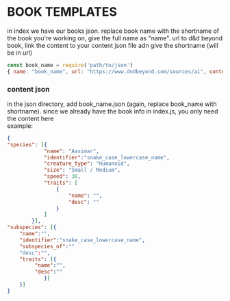 # BOOK TEMPLATES

in index we have our books json. replace book name with the shortname of the book you're working on, give the full name as "name". url to d&d beyond book, link the content to your content json file adn give the shortname (will be in url)
```js
const book_name = require('path/to/json')
{ name: "book_name", url: "https://www.dndbeyond.com/sources/ai", content: book_name, shortname: "ai" }

```
### content json
in the json directory, add book_name.json (again, replace book_name with shortname). since we already have the book info in index.js, you only need the content here<br/>
example: 
```json
{
"species": [{
            "name": "Aasimar",
            "identifier":"snake_case_lowercase_name",
            "creature_type": "Humanoid",
            "size": "Small / Medium",
            "speed": 30,
            "traits": [
                {
                    "name": "",
                    "desc": ""
                }
            ]
        }],
"subspecies": [{
    "name":"",
    "identifier":"snake_case_lowercase_name",
    "subspecies_of":""
    "desc":"",
    "traits": [{
         "name":"",
         "desc":""
            }]
    }]
}

```
